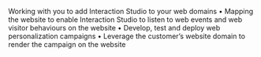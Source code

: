 Working with you to add Interaction Studio to your web domains
• Mapping the website to enable Interaction Studio to listen to web
events and web visitor behaviours on the website
• Develop, test and deploy web personalization campaigns
• Leverage the customer’s website domain to render the campaign
on the website
